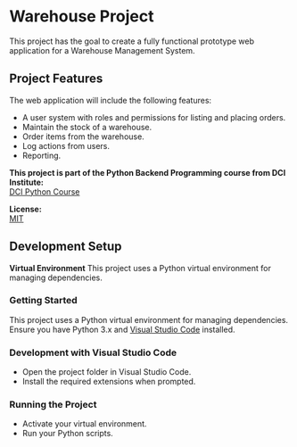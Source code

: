 # Warehouse Project  
This project has the goal to create a fully functional prototype web application for a Warehouse Management System.


## Project Features 
The web application will include the following features: 
- A user system with roles and permissions for listing and placing orders.
- Maintain the stock of a warehouse.
- Order items from the warehouse.
- Log actions from users.
- Reporting.  
  

**This project is part of the Python Backend Programming course from DCI Institute:**  
[DCI Python Course](https://digitalcareerinstitute.org/courses/python-backend-programming/)  
  
  
**License:**  
[MIT](https://github.com/nataliedutz/warehouse_project/blob/main/LICENSE.txt)


## Development Setup

**Virtual Environment**
This project uses a Python virtual environment for managing dependencies.

### Getting Started

This project uses a Python virtual environment for managing dependencies. Ensure you have Python 3.x and [Visual Studio Code](https://code.visualstudio.com/) installed.

### Development with Visual Studio Code
- Open the project folder in Visual Studio Code.
- Install the required extensions when prompted.

### Running the Project
- Activate your virtual environment.
- Run your Python scripts.
